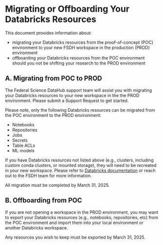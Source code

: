 # Migrating or Offboarding Your Databricks Resources

This document provides information about:

* migrating your Databricks resources from the proof-of-concept (POC) environment to your new FSDH workspace in the production (PROD) environment
* offboarding your Databricks resources from the POC environment should you not be shifting your research to the PROD environment

## A. Migrating from POC to PROD

The Federal Science DataHub support team will assist you with migrating your Databricks resources to your new workspace in the the PROD environment. Please submit a Support Request to get started.

Please note, only the following Databricks resources can be migrated from the POC environment to the PROD environment: 

* Notebooks
* Repositories
* Jobs
* Secrets
* Table ACLs
* ML models

If you have Databricks resources not listed above (e.g., clusters, including custom conda clusters, or mounted storage), they will need to be recreated in your new workspace. Please refer to [Databricks documentation](https://github.com/databrickslabs/migrate) or reach out to the FSDH team for more information.

All migration must be completed by March 31, 2025.

## B. Offboarding from POC

If you are not opening a workspace in the PROD environment, you may want to export your Databricks resources (e.g., notebooks, repositories, etc) from the POC environment and import them into your local environment or another Databricks workspace.

Any resources you wish to keep must be exported by March 31, 2025.

